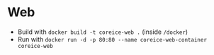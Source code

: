 # Web

* Build with `docker build -t coreice-web .` (inside `/docker`)
* Run with `docker run -d -p 80:80 --name coreice-web-container coreice-web`